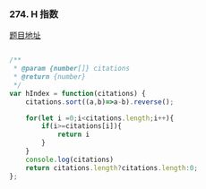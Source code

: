 ### 274. H 指数

[题目地址](https://leetcode-cn.com/problems/h-index/)

```javascript

/**
 * @param {number[]} citations
 * @return {number}
 */
var hIndex = function(citations) {
    citations.sort((a,b)=>a-b).reverse();

    for(let i =0;i<citations.length;i++){
        if(i>=citations[i]){
            return i
        }
    }
    console.log(citations)
    return citations.length?citations.length:0;
};

```